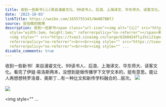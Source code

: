 ```yaml
---
title: 收到一些新书[心]来自浦睿文化、99读书人、后浪、上海译文、华东师大、读客文化。看完了伊娃·易洛斯两本，没想到是做传播学下文学文本的，挺有意思。能让人再想...
date: '2023-10-03'
linkTitle: https://weibo.com/1655755343/Nm8B7BBfJ
source: 张怡微的微博
description: 收到一些新书<span class="url-icon"><img alt="[心]" src="https://h5.sinaimg.cn/m/emoticon/icon/others/l_xin-43af9086c0.png"
  style="width:1em; height:1em;" referrerpolicy="no-referrer"></span>来自浦睿文化、99读书人、后浪、上海译文、华东师大、读客文化。看完了伊娃·易洛斯两本，没想到是做传播学下文学文本的，挺有意思。能让人再想想特罗洛普、奥斯丁…有一种比文和新传学科融合的…层次。
  <img style="" src="https://tvax3.sinaimg.cn/large/62b0d24fly1hii21qmccaj20u01407gt.jpg"
  referrerpolicy="no-referrer"><br><br><img style="" src="https://tvax4.sinaimg.cn/large/62b0d24fly1hii21pztyij21400u0woz.jpg"
  referrerpolicy="no-referrer"><br><br><img style="" ...
disable_comments: true
---
```

收到一些新书<span class="url-icon"><img alt="[心]" src="https://h5.sinaimg.cn/m/emoticon/icon/others/l_xin-43af9086c0.png" style="width:1em; height:1em;" referrerpolicy="no-referrer"></span>来自浦睿文化、99读书人、后浪、上海译文、华东师大、读客文化。看完了伊娃·易洛斯两本，没想到是做传播学下文学文本的，挺有意思。能让人再想想特罗洛普、奥斯丁…有一种比文和新传学科融合的…层次。 <img style="" src="https://tvax3.sinaimg.cn/large/62b0d24fly1hii21qmccaj20u01407gt.jpg" referrerpolicy="no-referrer"><br><br><img style="" src="https://tvax4.sinaimg.cn/large/62b0d24fly1hii21pztyij21400u0woz.jpg" referrerpolicy="no-referrer"><br><br><img style="" ...